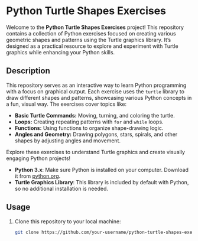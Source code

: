 # Python Turtle Shapes Exercises

Welcome to the **Python Turtle Shapes Exercises** project! This repository contains a collection of Python exercises focused on creating various geometric shapes and patterns using the Turtle graphics library. It’s designed as a practical resource to explore and experiment with Turtle graphics while enhancing your Python skills.

## Description

This repository serves as an interactive way to learn Python programming with a focus on graphical output. Each exercise uses the `turtle` library to draw different shapes and patterns, showcasing various Python concepts in a fun, visual way. The exercises cover topics like:

- **Basic Turtle Commands:** Moving, turning, and coloring the turtle.
- **Loops:** Creating repeating patterns with `for` and `while` loops.
- **Functions:** Using functions to organize shape-drawing logic.
- **Angles and Geometry:** Drawing polygons, stars, spirals, and other shapes by adjusting angles and movement.

Explore these exercises to understand Turtle graphics and create visually engaging Python projects!

- **Python 3.x**: Make sure Python is installed on your computer. Download it from [python.org](https://www.python.org/).
- **Turtle Graphics Library**: This library is included by default with Python, so no additional installation is needed.
## Usage
1. Clone this repository to your local machine:
   ```bash
   git clone https://github.com/your-username/python-turtle-shapes-exercises.git
